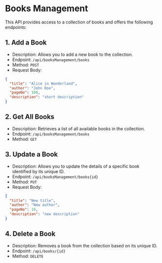 # Books Management

This API provides access to a collection of books and offers the following endpoints:

## **1. Add a Book**

- Description: Allows you to add a new book to the collection.
- Endpoint: `/api/booksManagement/books`
- Method: `POST`
- Request Body:

```json
{
  "title": "Alice in Wonderland",
  "author": "John Doe",
  "pageNo": 100,
  "description": "short description"
}
```

## **2. Get All Books**

- Description: Retrieves a list of all available books in the collection.
- Endpoint: `/api/booksManagement/books`
- Method: `GET`

## **3. Update a Book**

- Description: Allows you to update the details of a specific book identified by its unique ID.
- Endpoint: `/api/booksManagement/books{id}`
- Method: `PUT`
- Request Body:

```json
{
  "title": "New title",
  "author": "New author",
  "pageNo": 10,
  "description": "new description"
}
```

## **4. Delete a Book**

- Description: Removes a book from the collection based on its unique ID.
- Endpoint: `/api/books/{id}`
- Method: `DELETE`
